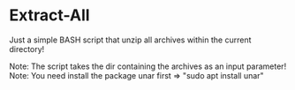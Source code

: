 # Extract-All
Just a simple BASH script that unzip all archives within the current directory!

Note: The script takes the dir containing the archives as an input parameter!
Note: You need install the package unar first => "sudo apt install unar"